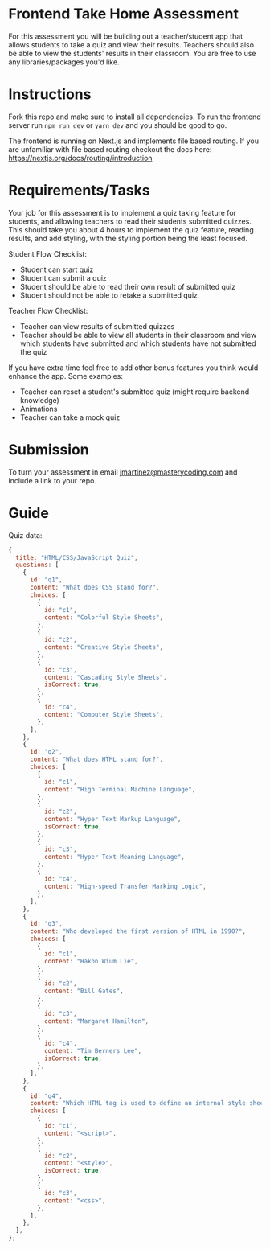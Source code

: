 # Frontend Take Home Assessment

For this assessment you will be building out a teacher/student app that allows students to take a quiz and view their results. Teachers should also be able to view the students' results in their classroom. You are free to use any libraries/packages you'd like.

# Instructions

Fork this repo and make sure to install all dependencies. To run the frontend server run `npm run dev` or `yarn dev` and you should be good to go.

The frontend is running on Next.js and implements file based routing. If you are unfamiliar with file based routing checkout the docs here: https://nextjs.org/docs/routing/introduction

# Requirements/Tasks

Your job for this assessment is to implement a quiz taking feature for students, and allowing teachers to read their students submitted quizzes. This should take you about 4 hours to implement the quiz feature, reading results, and add styling, with the styling portion being the least focused.

Student Flow Checklist:

- Student can start quiz
- Student can submit a quiz
- Student should be able to read their own result of submitted quiz
- Student should not be able to retake a submitted quiz

Teacher Flow Checklist:

- Teacher can view results of submitted quizzes
- Teacher should be able to view all students in their classroom and view which students have submitted and which students have not submitted the quiz

If you have extra time feel free to add other bonus features you think would enhance the app. Some examples:

- Teacher can reset a student's submitted quiz (might require backend knowledge)
- Animations
- Teacher can take a mock quiz

# Submission

To turn your assessment in email jmartinez@masterycoding.com and include a link to your repo.

# Guide

Quiz data:

```javascript
{
  title: "HTML/CSS/JavaScript Quiz",
  questions: [
    {
      id: "q1",
      content: "What does CSS stand for?",
      choices: [
        {
          id: "c1",
          content: "Colorful Style Sheets",
        },
        {
          id: "c2",
          content: "Creative Style Sheets",
        },
        {
          id: "c3",
          content: "Cascading Style Sheets",
          isCorrect: true,
        },
        {
          id: "c4",
          content: "Computer Style Sheets",
        },
      ],
    },
    {
      id: "q2",
      content: "What does HTML stand for?",
      choices: [
        {
          id: "c1",
          content: "High Terminal Machine Language",
        },
        {
          id: "c2",
          content: "Hyper Text Markup Language",
          isCorrect: true,
        },
        {
          id: "c3",
          content: "Hyper Text Meaning Language",
        },
        {
          id: "c4",
          content: "High-speed Transfer Marking Logic",
        },
      ],
    },
    {
      id: "q3",
      content: "Who developed the first version of HTML in 1990?",
      choices: [
        {
          id: "c1",
          content: "Hakon Wium Lie",
        },
        {
          id: "c2",
          content: "Bill Gates",
        },
        {
          id: "c3",
          content: "Margaret Hamilton",
        },
        {
          id: "c4",
          content: "Tim Berners Lee",
          isCorrect: true,
        },
      ],
    },
    {
      id: "q4",
      content: "Which HTML tag is used to define an internal style sheet?",
      choices: [
        {
          id: "c1",
          content: "<script>",
        },
        {
          id: "c2",
          content: "<style>",
          isCorrect: true,
        },
        {
          id: "c3",
          content: "<css>",
        },
      ],
    },
  ],
};

```
